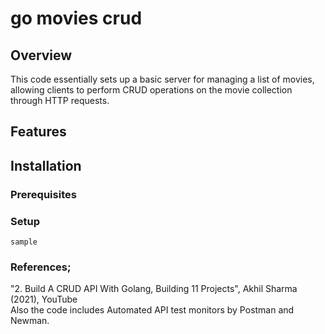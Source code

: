 # go movies crud

## Overview
This code essentially sets up a basic server for managing a list of movies, allowing clients to perform CRUD operations on the movie collection through HTTP requests.

## Features

## Installation

### Prerequisites

### Setup
```
sample
```




### References;
"2. Build A CRUD API With Golang, Building 11 Projects", Akhil Sharma (2021), YouTube\
 Also the code includes Automated API test monitors by Postman and Newman.

